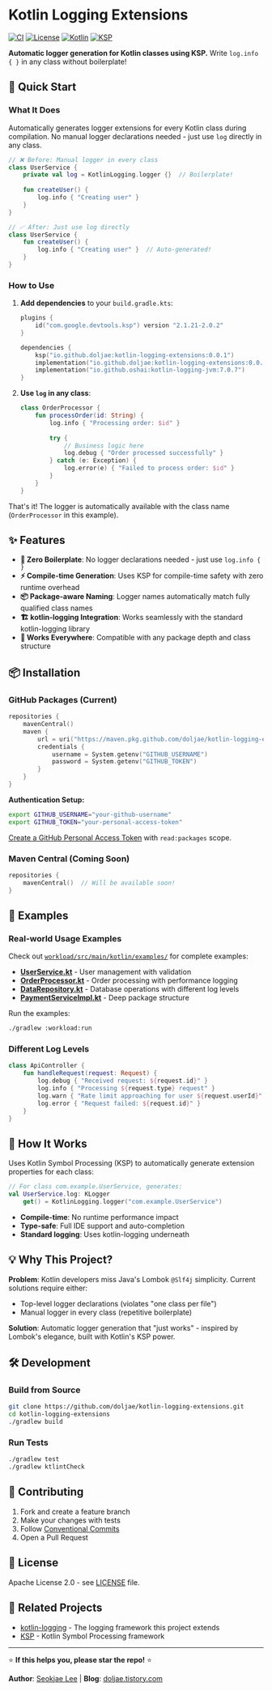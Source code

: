 # Kotlin Logging Extensions

[![CI](https://github.com/doljae/kotlin-logging-extensions/actions/workflows/ci.yml/badge.svg)](https://github.com/doljae/kotlin-logging-extensions/actions/workflows/ci.yml)
[![License](https://img.shields.io/badge/License-Apache%202.0-blue.svg)](https://opensource.org/licenses/Apache-2.0)
[![Kotlin](https://img.shields.io/badge/kotlin-2.1.21-blue.svg?logo=kotlin)](http://kotlinlang.org)
[![KSP](https://img.shields.io/badge/KSP-2.1.21--2.0.2-purple.svg)](https://github.com/google/ksp)

**Automatic logger generation for Kotlin classes using KSP.** Write `log.info { }` in any class without boilerplate!

## 🚀 Quick Start

### What It Does
Automatically generates logger extensions for every Kotlin class during compilation. No manual logger declarations needed - just use `log` directly in any class.

```kotlin
// ❌ Before: Manual logger in every class
class UserService {
    private val log = KotlinLogging.logger {}  // Boilerplate!
    
    fun createUser() {
        log.info { "Creating user" }
    }
}

// ✅ After: Just use log directly
class UserService {
    fun createUser() {
        log.info { "Creating user" }  // Auto-generated!
    }
}
```

### How to Use

1. **Add dependencies** to your `build.gradle.kts`:
   ```kotlin
   plugins {
       id("com.google.devtools.ksp") version "2.1.21-2.0.2"
   }
   
   dependencies {
       ksp("io.github.doljae:kotlin-logging-extensions:0.0.1")
       implementation("io.github.doljae:kotlin-logging-extensions:0.0.1")
       implementation("io.github.oshai:kotlin-logging-jvm:7.0.7")
   }
   ```

2. **Use `log` in any class**:
   ```kotlin
   class OrderProcessor {
       fun processOrder(id: String) {
           log.info { "Processing order: $id" }
           
           try {
               // Business logic here
               log.debug { "Order processed successfully" }
           } catch (e: Exception) {
               log.error(e) { "Failed to process order: $id" }
           }
       }
   }
   ```

That's it! The logger is automatically available with the class name (`OrderProcessor` in this example).

## ✨ Features

- **🔧 Zero Boilerplate**: No logger declarations needed - just use `log.info { }`
- **⚡ Compile-time Generation**: Uses KSP for compile-time safety with zero runtime overhead  
- **📦 Package-aware Naming**: Logger names automatically match fully qualified class names
- **🏗️ kotlin-logging Integration**: Works seamlessly with the standard kotlin-logging library
- **🎯 Works Everywhere**: Compatible with any package depth and class structure

## 📦 Installation

### GitHub Packages (Current)
```kotlin
repositories {
    mavenCentral()
    maven {
        url = uri("https://maven.pkg.github.com/doljae/kotlin-logging-extensions")
        credentials {
            username = System.getenv("GITHUB_USERNAME")
            password = System.getenv("GITHUB_TOKEN")
        }
    }
}
```

**Authentication Setup:**
```bash
export GITHUB_USERNAME="your-github-username"
export GITHUB_TOKEN="your-personal-access-token"
```

[Create a GitHub Personal Access Token](https://github.com/settings/tokens) with `read:packages` scope.

### Maven Central (Coming Soon)
```kotlin
repositories {
    mavenCentral()  // Will be available soon!
}
```

## 📝 Examples

### Real-world Usage Examples
Check out [`workload/src/main/kotlin/examples/`](workload/src/main/kotlin/examples/) for complete examples:

- **[UserService.kt](workload/src/main/kotlin/examples/UserService.kt)** - User management with validation
- **[OrderProcessor.kt](workload/src/main/kotlin/examples/OrderProcessor.kt)** - Order processing with performance logging  
- **[DataRepository.kt](workload/src/main/kotlin/examples/DataRepository.kt)** - Database operations with different log levels
- **[PaymentServiceImpl.kt](workload/src/main/kotlin/examples/enterprise/service/impl/PaymentServiceImpl.kt)** - Deep package structure

Run the examples:
```bash
./gradlew :workload:run
```

### Different Log Levels
```kotlin
class ApiController {
    fun handleRequest(request: Request) {
        log.debug { "Received request: ${request.id}" }
        log.info { "Processing ${request.type} request" }
        log.warn { "Rate limit approaching for user ${request.userId}" }
        log.error { "Request failed: ${request.id}" }
    }
}
```

## 🔧 How It Works

Uses Kotlin Symbol Processing (KSP) to automatically generate extension properties for each class:

```kotlin
// For class com.example.UserService, generates:
val UserService.log: KLogger
    get() = KotlinLogging.logger("com.example.UserService")
```

- **Compile-time**: No runtime performance impact
- **Type-safe**: Full IDE support and auto-completion
- **Standard logging**: Uses kotlin-logging underneath

## 💡 Why This Project?

**Problem**: Kotlin developers miss Java's Lombok `@Slf4j` simplicity. Current solutions require either:
- Top-level logger declarations (violates "one class per file")  
- Manual logger in every class (repetitive boilerplate)

**Solution**: Automatic logger generation that "just works" - inspired by Lombok's elegance, built with Kotlin's KSP power.

## 🛠️ Development

### Build from Source
```bash
git clone https://github.com/doljae/kotlin-logging-extensions.git
cd kotlin-logging-extensions
./gradlew build
```

### Run Tests
```bash
./gradlew test
./gradlew ktlintCheck
```

## 🤝 Contributing

1. Fork and create a feature branch
2. Make your changes with tests
3. Follow [Conventional Commits](https://www.conventionalcommits.org/)
4. Open a Pull Request

## 📄 License

Apache License 2.0 - see [LICENSE](LICENSE) file.

## 🔗 Related Projects

- [kotlin-logging](https://github.com/oshai/kotlin-logging) - The logging framework this project extends
- [KSP](https://github.com/google/ksp) - Kotlin Symbol Processing framework

---

⭐ **If this helps you, please star the repo!** ⭐

**Author**: [Seokjae Lee](https://github.com/doljae) | **Blog**: [doljae.tistory.com](https://doljae.tistory.com) 